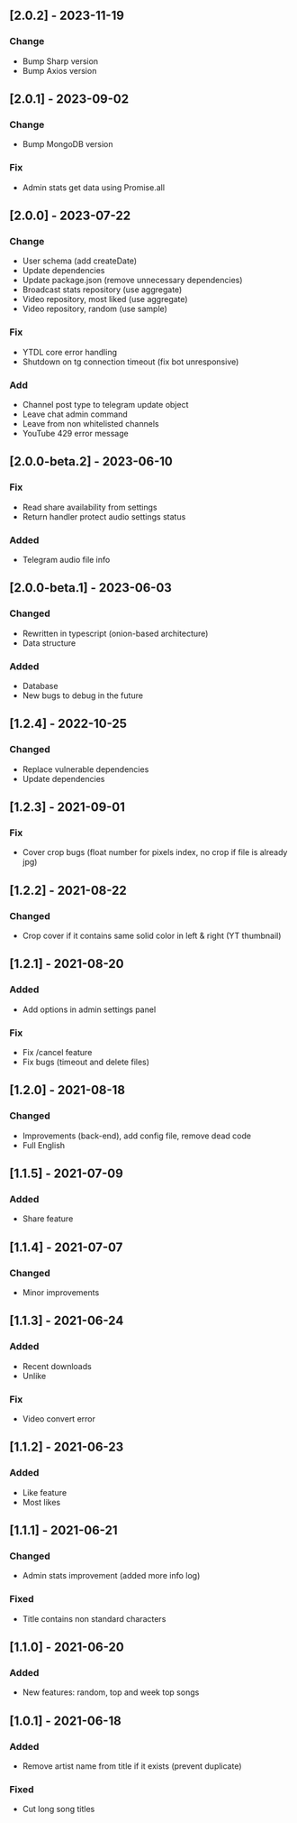## [2.0.2] - 2023-11-19

### Change
- Bump Sharp version
- Bump Axios version



## [2.0.1] - 2023-09-02

### Change
- Bump MongoDB version

### Fix
- Admin stats get data using Promise.all



## [2.0.0] - 2023-07-22

### Change
- User schema (add createDate)
- Update dependencies
- Update package.json (remove unnecessary dependencies)
- Broadcast stats repository (use aggregate)
- Video repository, most liked (use aggregate)
- Video repository, random (use sample)

### Fix
- YTDL core error handling
- Shutdown on tg connection timeout (fix bot unresponsive)

### Add
- Channel post type to telegram update object
- Leave chat admin command
- Leave from non whitelisted channels
- YouTube 429 error message


## [2.0.0-beta.2] - 2023-06-10

### Fix
- Read share availability from settings
- Return handler protect audio settings status

### Added
- Telegram audio file info


## [2.0.0-beta.1] - 2023-06-03

### Changed
- Rewritten in typescript (onion-based architecture)
- Data structure

### Added
- Database
- New bugs to debug in the future



## [1.2.4] - 2022-10-25

### Changed
- Replace vulnerable dependencies
- Update dependencies



## [1.2.3] - 2021-09-01

### Fix
- Cover crop bugs (float number for pixels index, no crop if file is already jpg)



## [1.2.2] - 2021-08-22

### Changed
- Crop cover if it contains same solid color in left & right (YT thumbnail)



## [1.2.1] - 2021-08-20

### Added
- Add options in admin settings panel

### Fix
- Fix /cancel feature
- Fix bugs (timeout and delete files)



## [1.2.0] - 2021-08-18

### Changed
- Improvements (back-end), add config file, remove dead code
- Full English



## [1.1.5] - 2021-07-09

### Added
- Share feature



## [1.1.4] - 2021-07-07

### Changed
- Minor improvements



## [1.1.3] - 2021-06-24
 
### Added
- Recent downloads
- Unlike

### Fix
- Video convert error



## [1.1.2] - 2021-06-23
 
### Added
- Like feature
- Most likes


## [1.1.1] - 2021-06-21
   
### Changed
- Admin stats improvement (added more info log)
 
### Fixed
- Title contains non standard characters


## [1.1.0] - 2021-06-20
 
### Added
- New features: random, top and week top songs


## [1.0.1] - 2021-06-18
 
### Added
- Remove artist name from title if it exists (prevent duplicate)
 
### Fixed
 
- Cut long song titles